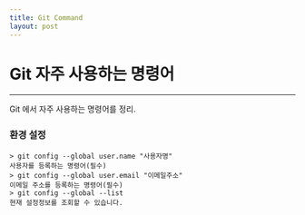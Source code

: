 ```yaml
---
title: Git Command
layout: post
---
```

# Git 자주 사용하는 명령어
---------------------------------------
Git 에서 자주 사용하는 명령어를 정리.
### 환경 설정
    > git config --global user.name "사용자명" 
    사용자를 등록하는 명령어(필수)
    > git config --global user.email "이메일주소" 
    이메일 주소를 등록하는 명령어(필수)
    > git config --global --list 
    현재 설정정보를 조회할 수 있습니다. 

